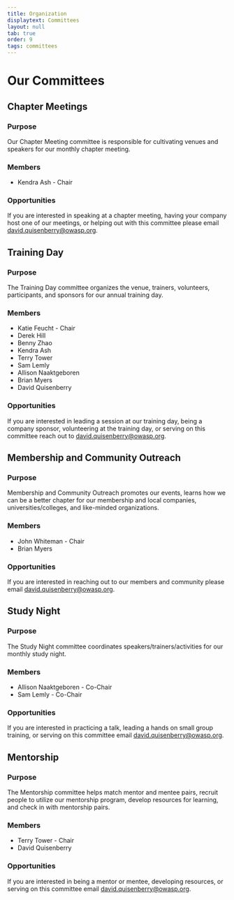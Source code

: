 ```yaml
---
title: Organization
displaytext: Committees
layout: null
tab: true
order: 9
tags: committees
---
```


# Our Committees

## Chapter Meetings

### Purpose
Our Chapter Meeting committee is responsible for cultivating venues and speakers for our monthly chapter meeting.

### Members
* Kendra Ash - Chair

### Opportunities
If you are interested in speaking at a chapter meeting, having your company host one of our meetings, or helping out with this committee please email [david.quisenberry@owasp.org](mailto://david.quisenberry@owasp.org).

## Training Day

### Purpose
The Training Day committee organizes the venue, trainers, volunteers, participants, and sponsors for our annual training day.

### Members
* Katie Feucht - Chair
* Derek Hill
* Benny Zhao
* Kendra Ash
* Terry Tower
* Sam Lemly
* Allison Naaktgeboren
* Brian Myers
* David Quisenberry

### Opportunities
If you are interested in leading a session at our training day, being a company sponsor, volunteering at the training day, or serving on this committee reach out to [david.quisenberry@owasp.org](mailto://david.quisenberry@owasp.org).

## Membership and Community Outreach

### Purpose
Membership and Community Outreach promotes our events, learns how we can be a better chapter for our membership and local companies, universities/colleges, and like-minded organizations. 

### Members
* John Whiteman - Chair
* Brian Myers

### Opportunities
If you are interested in reaching out to our members and community please email [david.quisenberry@owasp.org](mailto://david.quisenberry@owasp.org).

## Study Night

### Purpose
The Study Night committee coordinates speakers/trainers/activities for our monthly study night.

### Members
* Allison Naaktgeboren - Co-Chair
* Sam Lemly - Co-Chair

### Opportunities
If you are interested in practicing a talk, leading a hands on small group training, or serving on this committee email [david.quisenberry@owasp.org](mailto://david.quisenberry@owasp.org).

## Mentorship

### Purpose
The Mentorship committee helps match mentor and mentee pairs, recruit people to utilize our mentorship program, develop resources for learning, and check in with mentorship pairs.

### Members
* Terry Tower - Chair
* David Quisenberry


### Opportunities
If you are interested in being a mentor or mentee, developing resources, or serving on this committee email [david.quisenberry@owasp.org](mailto://david.quisenberry@owasp.org).

